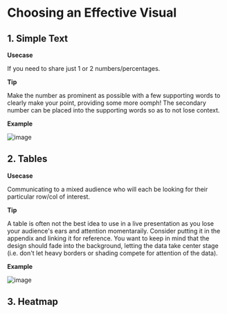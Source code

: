 # Choosing an Effective Visual
## 1. Simple Text 
**Usecase**

If you need to share just 1 or 2 numbers/percentages.

**Tip** 

Make the number as prominent as possible with a few supporting words to clearly make your point, providing some more oomph! The secondary number can be placed into the supporting words so as to not lose context.

**Example**

![image](https://github.com/alexlee2000/storytelling_with_data/assets/43845085/77a8a662-e67d-47e8-b8ea-095f2188c075)

## 2. Tables
**Usecase** 

Communicating to a mixed audience who will each be looking for their particular row/col of interest.

**Tip** 

A table is often not the best idea to use in a live presentation as you lose your audience's ears and attention momentaraily. Consider putting it in the appendix and linking it for reference. You want to keep in mind that the design should fade into the background, letting the data take center stage (i.e. don't let heavy borders or shading compete for attention of the data). 

**Example**

![image](https://github.com/alexlee2000/storytelling_with_data/assets/43845085/fec7e92a-ead0-488d-bb8f-bfd9c50377da)


## 3. Heatmap

